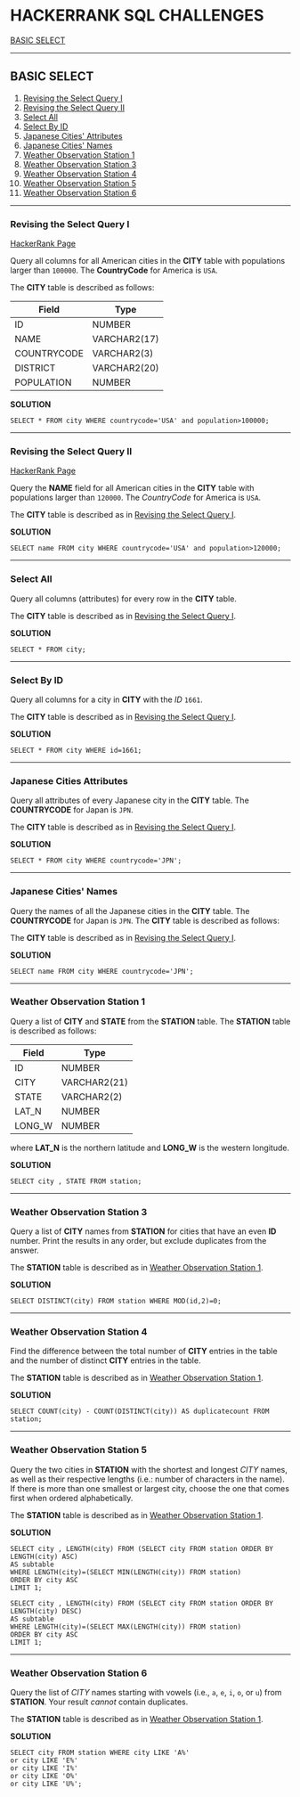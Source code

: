 # HACKERRANK SQL CHALLENGES

[BASIC SELECT](#BASIC-SELECT)

<hr>

## BASIC SELECT

1. [Revising the Select Query I](#Revising-the-Select-Query-I)
1. [Revising the Select Query II](#Revising-the-Select-Query-II)
1. [Select All](#Select-All)
1. [Select By ID](#Select-By-ID)
1. [Japanese Cities' Attributes](#Japanese-Cities-Attributes)
1. [Japanese Cities' Names](#Japanese-Cities-Names)
1. [Weather Observation Station 1](#Weather-Observation-Station-1)
1. [Weather Observation Station 3](#Weather-Observation-Station-3)
1. [Weather Observation Station 4](#Weather-Observation-Station-4)
1. [Weather Observation Station 5](#Weather-Observation-Station-5)
1. [Weather Observation Station 6](#Weather-Observation-Station-6)

<hr>

### Revising the Select Query I

[HackerRank Page](https://www.hackerrank.com/challenges/revising-the-select-query/)

Query all columns for all American cities in the **CITY** table with populations larger than `100000`. The **CountryCode** for America is `USA`.

The **CITY** table is described as follows:

| Field       | Type         |
| ----------- | ------------ |
| ID          | NUMBER       |
| NAME        | VARCHAR2(17) |
| COUNTRYCODE | VARCHAR2(3)  |
| DISTRICT    | VARCHAR2(20) |
| POPULATION  | NUMBER       |

**SOLUTION**

~~~~
SELECT * FROM city WHERE countrycode='USA' and population>100000;
~~~~

<hr>

### Revising the Select Query II

[HackerRank Page](https://www.hackerrank.com/challenges/revising-the-select-query-2/)

Query the **NAME** field for all American cities in the **CITY** table with populations larger than `120000`. The *CountryCode* for America is `USA`.

The **CITY** table is described as in [Revising the Select Query I](###Revising-the-Select-Query-I).

**SOLUTION**

~~~~
SELECT name FROM city WHERE countrycode='USA' and population>120000;
~~~~

<hr>

### Select All

Query all columns (attributes) for every row in the **CITY** table.

The **CITY** table is described as in [Revising the Select Query I](###Revising-the-Select-Query-I).

**SOLUTION**

~~~~
SELECT * FROM city;
~~~~

<hr>

### Select By ID

Query all columns for a city in **CITY** with the *ID* `1661`.

The **CITY** table is described as in [Revising the Select Query I](###Revising-the-Select-Query-I).

**SOLUTION**

~~~~
SELECT * FROM city WHERE id=1661;
~~~~

<hr>

### Japanese Cities Attributes

Query all attributes of every Japanese city in the **CITY** table. The **COUNTRYCODE** for Japan is `JPN`.

The **CITY** table is described as in [Revising the Select Query I](###Revising-the-Select-Query-I).

**SOLUTION**

~~~~
SELECT * FROM city WHERE countrycode='JPN';
~~~~

<hr>

### Japanese Cities' Names

Query the names of all the Japanese cities in the **CITY** table. The **COUNTRYCODE** for Japan is `JPN`.
The **CITY** table is described as follows:

The **CITY** table is described as in [Revising the Select Query I](###Revising-the-Select-Query-I).

**SOLUTION**

~~~~
SELECT name FROM city WHERE countrycode='JPN';
~~~~

<hr>

### Weather Observation Station 1

Query a list of **CITY** and **STATE** from the **STATION** table.
The **STATION** table is described as follows:

| Field  | Type         |
| ------ | ------------ |
| ID     | NUMBER       |
| CITY   | VARCHAR2(21) |
| STATE  | VARCHAR2(2)  |
| LAT_N  | NUMBER       |
| LONG_W | NUMBER       |

where **LAT_N** is the northern latitude and **LONG_W** is the western longitude.

**SOLUTION**

~~~~
SELECT city , STATE FROM station;
~~~~

<hr>

### Weather Observation Station 3

Query a list of **CITY** names from **STATION** for cities that have an even **ID** number. Print the results in any order, but exclude duplicates from the answer.

The **STATION** table is described as in [Weather Observation Station 1](###Weather-Observation-Station-1).

**SOLUTION**

~~~~
SELECT DISTINCT(city) FROM station WHERE MOD(id,2)=0;
~~~~

<hr>

### Weather Observation Station 4 

Find the difference between the total number of **CITY** entries in the table and the number of distinct **CITY** entries in the table.

The **STATION** table is described as in [Weather Observation Station 1](###Weather-Observation-Station-1).

**SOLUTION**

~~~~
SELECT COUNT(city) - COUNT(DISTINCT(city)) AS duplicatecount FROM station;
~~~~

<hr>

### Weather Observation Station 5

Query the two cities in **STATION** with the shortest and longest *CITY* names, as well as their respective lengths (i.e.: number of characters in the name). If there is more than one smallest or largest city, choose the one that comes first when ordered alphabetically.

The **STATION** table is described as in [Weather Observation Station 1](###Weather-Observation-Station-1).

**SOLUTION**

~~~~
SELECT city , LENGTH(city) FROM (SELECT city FROM station ORDER BY LENGTH(city) ASC) 
AS subtable
WHERE LENGTH(city)=(SELECT MIN(LENGTH(city)) FROM station) 
ORDER BY city ASC 
LIMIT 1;

SELECT city , LENGTH(city) FROM (SELECT city FROM station ORDER BY LENGTH(city) DESC) 
AS subtable
WHERE LENGTH(city)=(SELECT MAX(LENGTH(city)) FROM station) 
ORDER BY city ASC 
LIMIT 1;
~~~~

<hr>

### Weather Observation Station 6

Query the list of *CITY* names starting with vowels (i.e., `a`, `e`, `i`, `o`, or `u`) from **STATION**. Your result *cannot* contain duplicates.

The **STATION** table is described as in [Weather Observation Station 1](###Weather-Observation-Station-1).

**SOLUTION**

~~~~
SELECT city FROM station WHERE city LIKE 'A%' 
or city LIKE 'E%' 
or city LIKE 'I%' 
or city LIKE 'O%' 
or city LIKE 'U%';
~~~~

